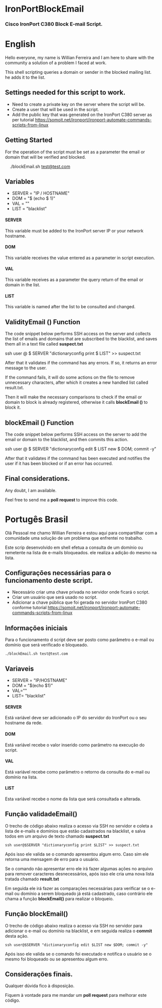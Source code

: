 # IronPortBlockEmail

### Cisco IronPort C380 Block E-mail Script. 

# English

Hello everyone, my name is Willian Ferreira and I am here to share with the community a solution of a problem I faced at work.

This shell scripting queries a domain or sender in the blocked mailing list. he adds it to the list.

## Settings needed for this script to work.

* Need to create a private key on the server where the script will be.
* Create a user that will be used in the script.
* Add the public key that was generated on the IronPort C380 server as per tutorial https://somoit.net/ironport/ironport-automate-commands-scripts-from-linux

## Getting Started

For the operation of the script must be set as a parameter the email or domain that will be verified and blocked.

    ./blockEmail.sh test@test.com

## Variables

* SERVER = "IP / HOSTNAME"
* DOM = "$ (echo $ 1)"
* VAL = ""
* LIST = "blacklist"

#### SERVER

This variable must be added to the IronPort server IP or your network hostname.

#### DOM

This variable receives the value entered as a parameter in script execution.

#### VAL

This variable receives as a parameter the query return of the email or domain in the list.

#### LIST

This variable is named after the list to be consulted and changed.

## ValidityEmail () Function

The code snippet below performs SSH access on the server and collects the list of emails and domains that are subscribed to the blacklist, and saves them all in a text file called <b> suspect.txt </b>

ssh user @ $ SERVER "dictionaryconfig print $ LIST" >> suspect.txt

After that it validates if the command has any errors. If so, it returns an error message to the user.

If the command fails, it will do some actions on the file to remove unnecessary characters, after which it creates a new handled list called result.txt.

Then it will make the necessary comparisons to check if the email or domain to block is already registered, otherwise it calls <b> blockEmail () </b> to block it.

## blockEmail () Function

The code snippet below performs SSH access on the server to add the email or domain to the blacklist, and then commits this action.

ssh user @ $ SERVER "dictionaryconfig edit $ LIST new $ DOM; commit -y"

After that it validates if the command has been executed and notifies the user if it has been blocked or if an error has occurred.

## Final considerations.

Any doubt, I am available.

Feel free to send me a <b> poll request </b> to improve this code.

# Portugês Brasil

Olá Pessoal me chamo Willian Ferreira e estou aqui para compartilhar com a comunidade uma solução de um problema que enfrentei no trabalho.  

Este scrip desenvolvido em shell efetua a consulta de um domínio ou remetente na lista de e-mails bloqueados. ele realiza a adição do mesmo na lista. 

## Configurações necessárias para o funcionamento deste script. 

* Necessário criar uma chave privada no servidor onde ficará o script.
* Criar um usuário que será usado no script. 
* Adicionar a chave pública que foi gerada no servidor IronPort C380 conforme tutorial https://somoit.net/ironport/ironport-automate-commands-scripts-from-linux

## Informações iniciais

Para o funcionamento d script deve ser posto como parâmetro o e-mail ou domínio que será verificado e bloqueado.

    ./blockEmail.sh	test@test.com

## Variaveis

* SERVER = "IP/HOSTNAME"
* DOM = "$(echo $1)"
* VAL=""
* LIST= "blacklist"

#### SERVER

Está variável deve ser adicionado o IP do servidor do IronPort ou o seu hostname da rede. 

#### DOM

Está variável recebe o valor inserido como parâmetro na execução do script. 

#### VAL 

Está variável recebe como parâmetro o retorno da consulta do e-mail ou domínio na lista. 

#### LIST

Esta variável recebe o nome da lista que será consultada e alterada. 

## Função validadeEmail()

O trecho de código abaixo realiza o acesso via SSH no servidor e coleta a lista de e-mails e domínios que estão cadastrados na blacklist, e salva todos em um arquivo de texto chamado <b>suspect.txt</b>

	ssh user@$SERVER "dictionaryconfig print $LIST" >> suspect.txt 

Após isso ele valida se o comando apresentou algum erro. Caso sim ele retorna uma mensagem de erro para o usuário. 

Se o comando não apresentar erro ele irá fazer algumas ações no arquivo para remover caracteres desnecessários, após isso ele cria uma nova lista tratada chamado <b>result.txt</b> 

Em seguida ele irá fazer as comparações necessárias para verificar se o e-mail ou domínio a serem bloqueado já está cadastrado, caso contrário ele chama a função <b>blockEmail()</b> para realizar o bloqueio. 

## Função blockEmail()

O trecho de código abaixo realiza o acesso via SSH no servidor para adicionar o e-mail ou domínio na blacklist, e em seguida realiza o <b>commit</b> desta ação. 

	ssh user@$SERVER "dictionaryconfig edit $LIST new $DOM; commit -y"

Após isso ele valida se o comando foi executado e notifica o usuário se o mesmo foi bloqueado ou se apresentou algum erro.

## Considerações finais. 

Qualquer dúvida fico à disposição. 

Fiquem à vontade para me mandar um <b>poll request</b> para melhorar este código.